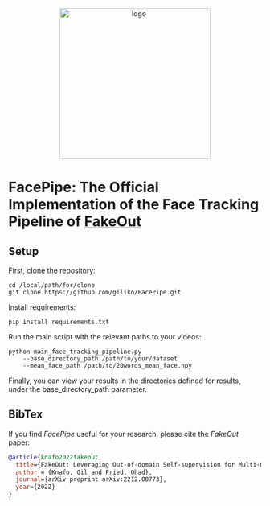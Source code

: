 <div align="center">
<img src="facepipe/facepipe/images/facepipe_logo.svg" alt="logo" width=300></img>
</div>

<!-- # FakeOut -->
# FacePipe: The Official Implementation of the Face Tracking Pipeline of [FakeOut](https://github.com/gilikn/FakeOut)

## Setup
First, clone the repository:
```
cd /local/path/for/clone
git clone https://github.com/gilikn/FacePipe.git
```

Install requirements:
```
pip install requirements.txt
```

Run the main script with the relevant paths to your videos:
```
python main_face_tracking_pipeline.py
    --base_directory_path /path/to/your/dataset 
    --mean_face_path /path/to/20words_mean_face.npy
```

Finally, you can view your results in the directories defined for results, under the base_directory_path parameter.

## BibTex
If you find <i>FacePipe</i> useful for your research, please cite the <i>FakeOut</i> paper:
```bib
@article{knafo2022fakeout,
  title={FakeOut: Leveraging Out-of-domain Self-supervision for Multi-modal Video Deepfake Detection},
  author = {Knafo, Gil and Fried, Ohad},
  journal={arXiv preprint arXiv:2212.00773},
  year={2022}
}
```
